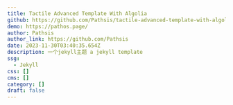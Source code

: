 ```yaml
---
title: Tactile Advanced Template With Algolia
github: https://github.com/Pathsis/tactile-advanced-template-with-algolia
demo: https://pathos.page/
author: Pathsis
author_link: https://github.com/Pathsis
date: 2023-11-30T03:40:35.654Z
description: 一个jekyll主题 a jekyll template
ssg:
  - Jekyll
css: []
cms: []
category: []
draft: false
---
```

